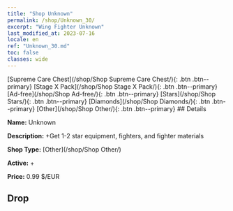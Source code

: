 ```yaml
---
title: "Shop Unknown"
permalink: /shop/Unknown_30/
excerpt: "Wing Fighter Unknown"
last_modified_at: 2023-07-16
locale: en
ref: "Unknown_30.md"
toc: false
classes: wide
---
```



  [Supreme Care Chest](/shop/Shop Supreme Care Chest/){: .btn .btn--primary}   [Stage X Pack](/shop/Shop Stage X Pack/){: .btn .btn--primary}   [Ad-free](/shop/Shop Ad-free/){: .btn .btn--primary}   [Stars](/shop/Shop Stars/){: .btn .btn--primary}   [Diamonds](/shop/Shop Diamonds/){: .btn .btn--primary}   [Other](/shop/Shop Other/){: .btn .btn--primary} ## Details

 **Name:** Unknown 

 **Description:** +Get 1-2 star equipment, fighters, and fighter materials

 **Shop Type:** [Other](/shop/Shop Other/)

 **Active:** + 

 **Price:** 0.99 $/EUR 

## Drop


